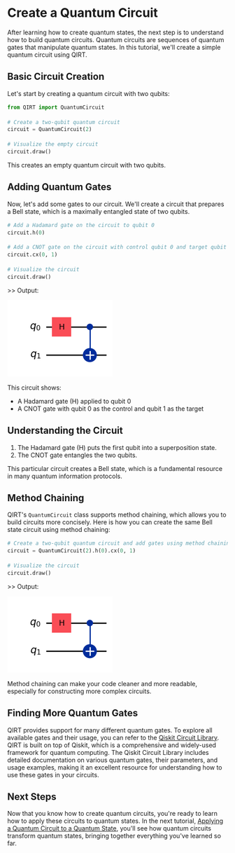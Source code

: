# Create a Quantum Circuit

After learning how to create quantum states, the next step is to understand how to build quantum circuits. Quantum circuits are sequences of quantum gates that manipulate quantum states. In this tutorial, we'll create a simple quantum circuit using QIRT.

## Basic Circuit Creation

Let's start by creating a quantum circuit with two qubits:

```python
from QIRT import QuantumCircuit

# Create a two-qubit quantum circuit
circuit = QuantumCircuit(2)

# Visualize the empty circuit
circuit.draw()
```

This creates an empty quantum circuit with two qubits.

## Adding Quantum Gates

Now, let's add some gates to our circuit. We'll create a circuit that prepares a Bell state, which is a maximally entangled state of two qubits.

```python
# Add a Hadamard gate on the circuit to qubit 0
circuit.h(0)

# Add a CNOT gate on the circuit with control qubit 0 and target qubit 1
circuit.cx(0, 1)

# Visualize the circuit
circuit.draw()
```

\>> Output:

![bell_state_circ](./bell_state_circ.png)

This circuit shows:

- A Hadamard gate (H) applied to qubit 0
- A CNOT gate with qubit 0 as the control and qubit 1 as the target

## Understanding the Circuit

1. The Hadamard gate (H) puts the first qubit into a superposition state.
2. The CNOT gate entangles the two qubits.

This particular circuit creates a Bell state, which is a fundamental resource in many quantum information protocols.

## Method Chaining

QIRT's `QuantumCircuit` class supports method chaining, which allows you to build circuits more concisely. Here is how you can create the same Bell state circuit using method chaining:

```python
# Create a two-qubit quantum circuit and add gates using method chaining
circuit = QuantumCircuit(2).h(0).cx(0, 1)

# Visualize the circuit
circuit.draw()
```

\>> Output:

![bell_state_circ](./bell_state_circ.png)

Method chaining can make your code cleaner and more readable, especially for constructing more complex circuits.

## Finding More Quantum Gates

QIRT provides support for many different quantum gates. To explore all available gates and their usage, you can refer to the [Qiskit Circuit Library](https://docs.quantum.ibm.com/api/qiskit/circuit_library). QIRT is built on top of Qiskit, which is a comprehensive and widely-used framework for quantum computing. The Qiskit Circuit Library includes detailed documentation on various quantum gates, their parameters, and usage examples, making it an excellent resource for understanding how to use these gates in your circuits.

## Next Steps

Now that you know how to create quantum circuits, you're ready to learn how to apply these circuits to quantum states. In the next tutorial, [Applying a Quantum Circuit to a Quantum State](applying-circuit-to-state.md), you'll see how quantum circuits transform quantum states, bringing together everything you've learned so far.
